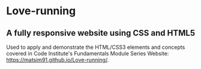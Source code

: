 # Love-running
## A fully responsive website using CSS and HTML5
 Used to apply and demonstrate the HTML/CSS3 elements and concepts covered in Code Institute's Fundamentals Module Series
 Website: https://matsim91.github.io/Love-running/.
